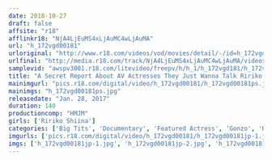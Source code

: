 ```yaml
---
date: 2018-10-27
draft: false
affsite: "r18"
afflinkr18: "NjA4LjEuMS4xLjAuMC4wLjAuMA"
url: "h_172vgd00181"
urloriginal: "http://www.r18.com/videos/vod/movies/detail/-/id=h_172vgd00181"
urlfinal: "http://media.r18.com/track/NjA4LjEuMS4xLjAuMC4wLjAuMA/videos/vod/movies/detail/-/id=h_172vgd00181"
samplevid: "awspv3001.r18.com/litevideo/freepv/h/h_1/h_172vgd181/h_172vgd181_dmb_s.mp4"
title: "A Secret Report About AV Actresses They Just Wanna Talk Ririko Shiina"
mainimgurl: "pics.r18.com/digital/video/h_172vgd00181/h_172vgd00181ps.jpg"
mainimgs: "h_172vgd00181ps.jpg"
releasedate: "Jan. 28, 2017"
duration: 140
productioncomp: "HMJM"
girls: ['Ririko Shiina']
categories: ['Big Tits', 'Documentary', 'Featured Actress', 'Gonzo', 'Hi-Def']
imgurls: ['pics.r18.com/digital/video/h_172vgd00181/h_172vgd00181jp-1.jpg', 'pics.r18.com/digital/video/h_172vgd00181/h_172vgd00181jp-2.jpg', 'pics.r18.com/digital/video/h_172vgd00181/h_172vgd00181jp-3.jpg', 'pics.r18.com/digital/video/h_172vgd00181/h_172vgd00181jp-4.jpg', 'pics.r18.com/digital/video/h_172vgd00181/h_172vgd00181jp-5.jpg', 'pics.r18.com/digital/video/h_172vgd00181/h_172vgd00181jp-6.jpg', 'pics.r18.com/digital/video/h_172vgd00181/h_172vgd00181jp-7.jpg', 'pics.r18.com/digital/video/h_172vgd00181/h_172vgd00181jp-8.jpg', 'pics.r18.com/digital/video/h_172vgd00181/h_172vgd00181jp-9.jpg', 'pics.r18.com/digital/video/h_172vgd00181/h_172vgd00181jp-10.jpg', 'pics.r18.com/digital/video/h_172vgd00181/h_172vgd00181jp-11.jpg', 'pics.r18.com/digital/video/h_172vgd00181/h_172vgd00181jp-12.jpg', 'pics.r18.com/digital/video/h_172vgd00181/h_172vgd00181jp-13.jpg', 'pics.r18.com/digital/video/h_172vgd00181/h_172vgd00181jp-14.jpg', 'pics.r18.com/digital/video/h_172vgd00181/h_172vgd00181jp-15.jpg', 'pics.r18.com/digital/video/h_172vgd00181/h_172vgd00181jp-16.jpg', 'pics.r18.com/digital/video/h_172vgd00181/h_172vgd00181jp-17.jpg', 'pics.r18.com/digital/video/h_172vgd00181/h_172vgd00181jp-18.jpg', 'pics.r18.com/digital/video/h_172vgd00181/h_172vgd00181jp-19.jpg', 'pics.r18.com/digital/video/h_172vgd00181/h_172vgd00181jp-20.jpg']
imgs: ['h_172vgd00181jp-1.jpg', 'h_172vgd00181jp-2.jpg', 'h_172vgd00181jp-3.jpg', 'h_172vgd00181jp-4.jpg', 'h_172vgd00181jp-5.jpg', 'h_172vgd00181jp-6.jpg', 'h_172vgd00181jp-7.jpg', 'h_172vgd00181jp-8.jpg', 'h_172vgd00181jp-9.jpg', 'h_172vgd00181jp-10.jpg', 'h_172vgd00181jp-11.jpg', 'h_172vgd00181jp-12.jpg', 'h_172vgd00181jp-13.jpg', 'h_172vgd00181jp-14.jpg', 'h_172vgd00181jp-15.jpg', 'h_172vgd00181jp-16.jpg', 'h_172vgd00181jp-17.jpg', 'h_172vgd00181jp-18.jpg', 'h_172vgd00181jp-19.jpg', 'h_172vgd00181jp-20.jpg']
---
```

